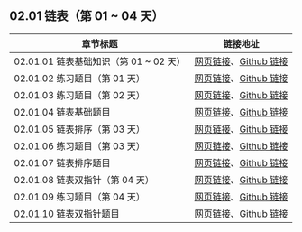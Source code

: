 ## 02.01 链表（第 01 ~ 04 天）

| 章节标题                               | 链接地址                                                     |
| -------------------------------------- | ------------------------------------------------------------ |
| 02.01.01 链表基础知识（第 01 ~ 02 天） | [网页链接](https://datawhalechina.github.io/leetcode-notes/#/ch02/02.01/02.01.01-Linked-List-Basic)、[Github 链接](https://github.com/datawhalechina/leetcode-notes/blob/main/docs/ch02/02.01/02.01.01-Linked-List-Basic.md) |
| 02.01.02 练习题目（第 01 天） | [网页链接](https://datawhalechina.github.io/leetcode-notes/#/ch02/02.01/02.01.02-Exercises)、[Github 链接](https://github.com/datawhalechina/leetcode-notes/blob/main/docs/ch02/02.01/02.01.02-Exercises.md) |
| 02.01.03 练习题目（第 02 天） | [网页链接](https://datawhalechina.github.io/leetcode-notes/#/ch02/02.01/02.01.03-Exercises)、[Github 链接](https://github.com/datawhalechina/leetcode-notes/blob/main/docs/ch02/02.01/02.01.03-Exercises.md) |
| 02.01.04 链表基础题目 | [网页链接](https://datawhalechina.github.io/leetcode-notes/#/ch02/02.01/02.01.04-Linked-List-Basic-List)、[Github 链接](https://github.com/datawhalechina/leetcode-notes/blob/main/docs/ch02/02.01/02.01.04-Linked-List-Basic-List.md) |
| 02.01.05 链表排序（第 03 天） | [网页链接](https://datawhalechina.github.io/leetcode-notes/#/ch02/02.01/02.01.05-Linked-List-Sort)、[Github 链接](https://github.com/datawhalechina/leetcode-notes/blob/main/docs/ch02/02.01/02.01.05-Linked-List-Sort.md) |
| 02.01.06 练习题目（第 03 天） | [网页链接](https://datawhalechina.github.io/leetcode-notes/#/ch02/02.01/02.01.06-Exercises)、[Github 链接](https://github.com/datawhalechina/leetcode-notes/blob/main/docs/ch02/02.01/02.01.06-Exercises.md) |
| 02.01.07 链表排序题目 | [网页链接](https://datawhalechina.github.io/leetcode-notes/#/ch02/02.01/02.01.07-Linked-List-Sort-List)、[Github 链接](https://github.com/datawhalechina/leetcode-notes/blob/main/docs/ch02/02.01/02.01.07-Linked-List-Sort-List.md) |
| 02.01.08 链表双指针（第 04 天） | [网页链接](https://datawhalechina.github.io/leetcode-notes/#/ch02/02.01/02.01.08-Linked-List-Two-Pointers)、[Github 链接](https://github.com/datawhalechina/leetcode-notes/blob/main/docs/ch02/02.01/02.01.08-Linked-List-Two-Pointers.md) |
| 02.01.09 练习题目（第 04 天） | [网页链接](https://datawhalechina.github.io/leetcode-notes/#/ch02/02.01/02.01.09-Exercises)、[Github 链接](https://github.com/datawhalechina/leetcode-notes/blob/main/docs/ch02/02.01/02.01.09-Exercises.md) |
| 02.01.10 链表双指针题目 | [网页链接](https://datawhalechina.github.io/leetcode-notes/#/ch02/02.01/02.01.10-Linked-List-Two-Pointers-List)、[Github 链接](https://github.com/datawhalechina/leetcode-notes/blob/main/docs/ch02/02.01/02.01.10-Linked-List-Two-Pointers-List.md) |
